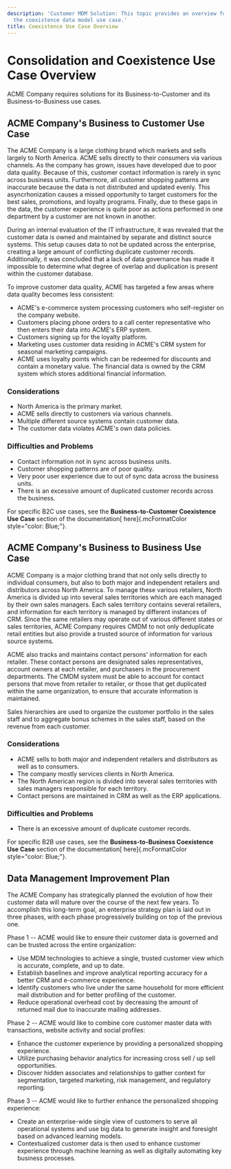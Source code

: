 ```yaml
---
description: 'Customer MDM Solution: This topic provides an overview for
  the coexistence data model use case.'
title: Coexistence Use Case Overview
---
```


Consolidation and Coexistence Use Case Overview
===============================================

ACME Company requires solutions for its Business-to-Customer and its
Business-to-Business use cases.

ACME Company\'s Business to Customer Use Case
---------------------------------------------

The ACME Company is a large clothing brand which markets and sells
largely to North America. ACME sells directly to their consumers via
various channels. As the company has grown, issues have developed due to
poor data quality. Because of this, customer contact information is
rarely in sync across business units. Furthermore, all customer shopping
patterns are inaccurate because the data is not distributed and updated
evenly. This asyncrhonization causes a missed opportunity to target
customers for the best sales, promotions, and loyalty programs. Finally,
due to these gaps in the data, the customer experience is quite poor as
actions performed in one department by a customer are not known in
another.

During an internal evaluation of the IT infrastructure, it was revealed
that the customer data is owned and maintained by separate and distinct
source systems. This setup causes data to not be updated across the
enterprise, creating a large amount of conflicting duplicate customer
records. Additionally, it was concluded that a lack of data governance
has made it impossible to determine what degree of overlap and
duplication is present within the customer database.

To improve customer data quality, ACME has targeted a few areas where
data quality becomes less consistent:

-   ACME\'s e-commerce system processing customers who self-register on
    the company website.
-   Customers placing phone orders to a call center representative who
    then enters their data into ACME\'s ERP system.
-   Customers signing up for the loyalty platform.
-   Marketing uses customer data residing in ACME\'s CRM system for
    seasonal marketing campaigns.
-   ACME uses loyalty points which can be redeemed for discounts and
    contain a monetary value. The financial data is owned by the CRM
    system which stores additional financial information.

### Considerations

-   North America is the primary market.
-   ACME sells directly to customers via various channels.
-   Multiple different source systems contain customer data.
-   The customer data violates ACME\'s own data policies.

### Difficulties and Problems

-   Contact information not in sync across business units.
-   Customer shopping patterns are of poor quality.
-   Very poor user experience due to out of sync data across the
    business units.
-   There is an excessive amount of duplicated customer records across
    the business.

For specific B2C use cases, see the **Business-to-Customer Coexistence
Use Case** section of the documentation[ here]{.mcFormatColor
style="color: Blue;"}.

ACME Company\'s Business to Business Use Case
---------------------------------------------

ACME Company is a major clothing brand that not only sells directly to
individual consumers, but also to both major and independent retailers
and distributors across North America. To manage these various
retailers, North America is divided up into several sales territories
which are each managed by their own sales managers. Each sales territory
contains several retailers, and information for each territory is
managed by different instances of CRM. Since the same retailers may
operate out of various different states or sales territories, ACME
Company requires CMDM to not only deduplicate retail entities but also
provide a trusted source of information for various source systems.

ACME also tracks and maintains contact persons' information for each
retailer. These contact persons are designated sales representatives,
account owners at each retailer, and purchasers in the procurement
departments. The CMDM system must be able to account for contact persons
that move from retailer to retailer, or those that get duplicated within
the same organization, to ensure that accurate information is
maintained.

Sales hierarchies are used to organize the customer portfolio in the
sales staff and to aggregate bonus schemes in the sales staff, based on
the revenue from each customer.

### Considerations

-   ACME sells to both major and independent retailers and distributors
    as well as to consumers.
-   The company mostly services clients in North America.
-   The North American region is divided into several sales territories
    with sales managers responsible for each territory.
-   Contact persons are maintained in CRM as well as the ERP
    applications.

### Difficulties and Problems

-   There is an excessive amount of duplicate customer records.

For specific B2B use cases, see the **Business-to-Business Coexistence
Use Case** section of the documentation[ here]{.mcFormatColor
style="color: Blue;"}.

Data Management Improvement Plan
--------------------------------

The ACME Company has strategically planned the evolution of how their
customer data will mature over the course of the next few years. To
accomplish this long-term goal, an enterprise strategy plan is laid out
in three phases, with each phase progressively building on top of the
previous one.

Phase 1 -- ACME would like to ensure their customer data is governed and
can be trusted across the entire organization:

-   Use MDM technologies to achieve a single, trusted customer view
    which is accurate, complete, and up to date.
-   Establish baselines and improve analytical reporting accuracy for a
    better CRM and e-commerce experience.
-   Identify customers who live under the same household for more
    efficient mail distribution and for better profiling of the
    customer.
-   Reduce operational overhead cost by decreasing the amount of
    returned mail due to inaccurate mailing addresses.

Phase 2 -- ACME would like to combine core customer master data with
transactions, website activity and social profiles:

-   Enhance the customer experience by providing a personalized shopping
    experience.
-   Utilize purchasing behavior analytics for increasing cross sell / up
    sell opportunities.
-   Discover hidden associates and relationships to gather context for
    segmentation, targeted marketing, risk management, and regulatory
    reporting.

Phase 3 -- ACME would like to further enhance the personalized shopping
experience:

-   Create an enterprise-wide single view of customers to serve all
    operational systems and use big data to generate insight and
    foresight based on advanced learning models.
-   Contextualized customer data is then used to enhance customer
    experience through machine learning as well as digitally automating
    key business processes.
